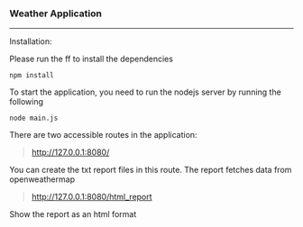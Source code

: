 ### Weather Application

---

Installation:

Please run the ff to install the dependencies

```
npm install
```

To start the application, you need to run the nodejs server by running the following


```
node main.js
```



There are two accessible routes in the application:


> http://127.0.0.1:8080/

You can create the txt report files in this route. The report fetches data from openweathermap

> http://127.0.0.1:8080/html_report

Show the report as an html format


